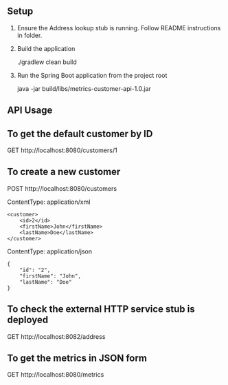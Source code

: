 Setup
-----

1) Ensure the Address lookup stub is running. Follow README instructions in folder.

2) Build the application

    ./gradlew clean build

3) Run the Spring Boot application from the project root

    java -jar build/libs/metrics-customer-api-1.0.jar

API Usage
---------

## To get the default customer by ID

GET http://localhost:8080/customers/1

## To create a new customer

POST http://localhost:8080/customers

ContentType: application/xml

    <customer>
        <id>2</id>
        <firstName>John</firstName>
        <lastName>Doe</lastName>
    </customer>

ContentType: application/json

    {
        "id": "2",
        "firstName": "John",
        "lastName": "Doe"
    }

## To check the external HTTP service stub is deployed

GET http://localhost:8082/address

## To get the metrics in JSON form

GET http://localhost:8080/metrics
